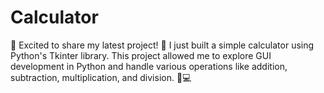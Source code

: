 # Calculator
🚀 Excited to share my latest project! 🚀  I just built a simple calculator using Python's Tkinter library. This project allowed me to explore GUI development in Python and handle various operations like addition, subtraction, multiplication, and division. 🧮💻  
